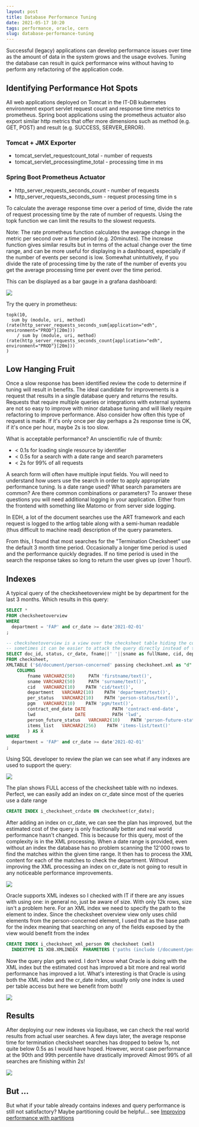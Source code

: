 ```yaml
---
layout: post
title: Database Performance Tuning
date: 2021-05-17 10:20
tags: performance, oracle, cern
slug: database-performance-tuning
---
```


Successful (legacy) applications can develop performance issues over time as the amount of data in 
the system grows and the usage evolves. Tuning the database can result in quick performance wins 
without having to perform any refactoring of the application code.

Identifying Performance Hot Spots
---------------------------------

All web applications deployed on Tomcat in the IT-DB kubernetes environment export servlet request 
count and response time metrics to prometheus. Spring boot applications using the prometheus 
actuator also export similar http metrics that offer more dimensions such as method (e.g. GET, POST) 
and result (e.g. SUCCESS, SERVER_ERROR).

### Tomcat + JMX Exporter

* tomcat_servlet_requestcount_total - number of requests
* tomcat_servlet_processingtime_total - processing time in ms

### Spring Boot Prometheus Actuator

* http_server_requests_seconds_count - number of requests
* http_server_requests_seconds_sum - request processing time in s

To calculate the average response time over a period of time, divide the rate of request processing 
time by the rate of number of requests. Using the topk function we can limit the results 
to the slowest requests.

Note: The rate prometheus function calculates the average change in the metric per second over a time 
period (e.g. 20minutes). The increase function gives similar results but in terms of the actual change 
over the time range, and can be more useful for displaying in a dashboard, especially if the number 
of events per second is low. Somewhat unintuitively, if you divide the rate of processing time by 
the rate of the number of events you get the average processing time per event over the time period.

This can be displayed as a bar gauge in a grafana dashboard:

![](/images/grafana-performance-barchart.png)

Try the query in prometheus:

```
topk(10,
  sum by (module, uri, method) (rate(http_server_requests_seconds_sum{application="edh", environment="PROD"}[20m]))
    / sum by (module, uri, method) (rate(http_server_requests_seconds_count{application="edh", environment="PROD"}[20m]))
)
```

Low Hanging Fruit
-----------------

Once a slow response has been identified review the code to determine if tuning will result in 
benefits. The ideal candidate for improvements is a request that results in a single database query 
and returns the results. Requests that require multiple queries or integrations with external systems 
are not so easy to improve with minor database tuning and will likely require refactoring to improve 
performance. Also consider how often this type of request is made. If it's only once per day perhaps 
a 2s response time is OK, if it's once per hour, maybe 2s is too slow.

What is acceptable performance? An unscientific rule of thumb:

* < 0.1s for loading single resource by identifier
* < 0.5s for a search with a date range and search parameters
* < 2s for 99% of all requests

A search form will often have multiple input fields. You will need to understand how users use the 
search in order to apply appropriate performance tuning. Is a date range used? What search parameters 
are common? Are there common combinations or parameters? To answer these questions you will need 
additional logging in your application. Either from the frontend with something like Matomo or from 
server side logging.

In EDH, a lot of the document searches use the ART framework and each request is logged to the artlog 
table along with a semi-human readable (thus difficult to machine read) description of the query 
parameters.

From this, I found that most searches for the "Termination Checksheet" use the default 3 month time 
period. Occasionally a longer time period is used and the performance quickly degrades. If no time 
period is used in the search the response takes so long to return the user gives up (over 1 hour!).

Indexes
-------

A typical query of the checksheetoverview might be by department for the last 3 months. Which results
in this query:

```sql
SELECT *
FROM checksheetoverview
WHERE
  department = 'FAP' and cr_date >= date'2021-02-01'
;

-- checksheetoverview is a view over the checksheet table hiding the complexity of processing the XML content
-- sometimes it can be easier to attack the query directly instead of the indirection from the view
SELECT doc_id, status, cr_date, fname||' '||sname as fullName, cid, department, per_status, pgm, contract_end_date, lwd, person_future_status, items_list
FROM checksheet,
XMLTABLE ('$d/document/person-concerned' passing checksheet.xml as "d"
    COLUMNS
        fname VARCHAR2(50)     PATH 'firstname/text()',
        sname VARCHAR2(50)     PATH 'surname/text()',
        cid   VARCHAR2(10)    PATH 'cid/text()',
        department   VARCHAR2(10)    PATH 'department/text()',
        per_status   VARCHAR2(10)    PATH 'person-status/text()',
        pgm   VARCHAR2(10)    PATH 'pgm/text()',
        contract_end_date DATE          PATH 'contract-end-date',
        lwd               DATE          PATH 'lwd',
        person_future_status   VARCHAR2(10)    PATH 'person-future-status/text()',
        items_list   VARCHAR2(256)    PATH 'items-list/text()'
        ) AS X
WHERE
  department = 'FAP' and cr_date >= date'2021-02-01'
;
```

Using SQL developer to review the plan we can see what if any indexes are used to support the query:

![](checksheet_plan.png)

The plan shows FULL access of the checksheet table with no indexes. Perfect, we can easily add an 
index on cr_date since most of the queries use a date range

```sql
CREATE INDEX i_checksheet_crdate ON checksheet(cr_date);
```

After adding an index on cr_date, we can see the plan has improved, but the estimated cost of the 
query is only fractionally better and real world performance hasn't changed. This is because for this 
query, most of the complexity is in the XML processing. When a date range is provided, even without 
an index the database has no problem scanning the 12'000 rows to find the matches within the given 
time range. It then has to process the XML content for each of the matches to check the department. 
Without improving the XML processing an index on cr_date is not going to result in any noticeable 
performance improvements.

![](/images/checksheet_plan_index.png)

Oracle supports XML indexes so I checked with IT if there are any issues with using one: in general 
no, just be aware of size. With only 12k rows, size isn't a problem here. For an XML index we need 
to specify the path to the element to index. Since the checksheet overview view only uses child 
elements from the person-concerned element, I used that as the base path for the index meaning that 
searching on any of the fields exposed by the view would benefit from the index

```sql
CREATE INDEX i_checksheet_xml_person ON checksheet (xml)
  INDEXTYPE IS XDB.XMLINDEX  PARAMETERS ('paths (include (/document/person-concerned))');
```

Now the query plan gets weird. I don't know what Oracle is doing with the XML index but the estimated 
cost has improved a bit more and real world performance has improved a lot. What's interesting is 
that Oracle is using both the XML index and the cr_date index, usually only one index is used per 
table access but here we benefit from both!

![](/images/checksheet_plan_weird.png)

Results
-------

After deploying our new indexes via liquibase, we can check the real world results from actual user 
searches. A few days later, the average response time for termination checksheet searches has dropped 
to below 1s, not quite below 0.5s as I would have hoped. However, worst case performance at the 90th 
and 99th percentile have drastically improved! Almost 99% of all searches are finishing within 2s!

![](/images/checksheet_plan_results.png)

But ...
-------

But what if your table already contains indexes and query performance is still not satisfactory? 
Maybe partitioning could be helpful... see [Improving performance with partitions](/2021/06/improving-performance-with-partitions.html)